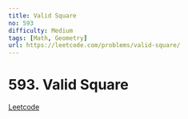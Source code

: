 ```yaml
---
title: Valid Square
no: 593
difficulty: Medium
tags: [Math, Geometry]
url: https://leetcode.com/problems/valid-square/
---
```


# 593. Valid Square

[Leetcode](https://leetcode.com/problems/valid-square/)

